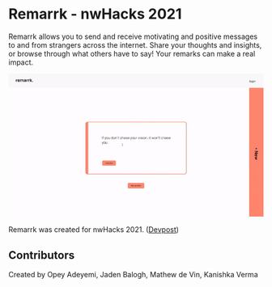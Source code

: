 # Remarrk - nwHacks 2021
Remarrk allows you to send and receive motivating and positive messages to and from strangers across the internet. Share your thoughts and insights, or browse through what others have to say! Your remarks can make a real impact.

![Website Demo Gif](https://github.com/remarrk/remarrk-web/blob/main/promo/remarrk%20demo.gif)

Remarrk was created for nwHacks 2021. ([Devpost](https://devpost.com/software/remarrk))

## Contributors
Created by Opey Adeyemi, Jaden Balogh, Mathew de Vin, Kanishka Verma
